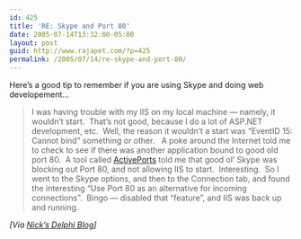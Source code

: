 ```yaml
---
id: 425
title: 'RE: Skype and Port 80'
date: 2005-07-14T13:32:00-05:00
layout: post
guid: http://www.rajapet.com/?p=425
permalink: /2005/07/14/re-skype-and-port-80/
---
```

Here&#8217;s a good tip to remember if you are using Skype and doing web developement&#8230;

> I was having trouble with my IIS on my local machine &#8212; namely, it wouldn&#8217;t start.  That&#8217;s not good, because I do a lot of ASP.NET development, etc.  Well, the reason it wouldn&#8217;t a start was “EventID 15: Cannot bind” something or other.   A poke around the Internet told me to check to see if there was another application bound to good old port 80.  A tool called [ActivePorts](http://www.protect-me.com/freeware.html) told me that good ol&#8217; Skype was blocking out Port 80, and not allowing IIS to start.  Interesting.  So I went to the Skype options, and then to the Connection tab, and found the interesting “Use Port 80 as an alternative for incoming connections”.  Bingo &#8212; disabled that “feature”, and IIS was back up and running. <img loading="lazy" src="http://www.lemanix.com/nick/aggbug/2757.aspx" width="1" height="1" />

_[Via [Nick&#8217;s Delphi Blog](http://www.lemanix.com/nick/archive/2005/07/13/2757.aspx)]_